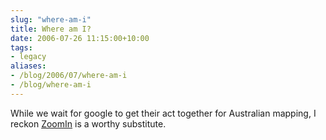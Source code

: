 ```yaml
---
slug: "where-am-i"
title: Where am I?
date: 2006-07-26 11:15:00+10:00
tags:
- legacy
aliases:
- /blog/2006/07/where-am-i
- /blog/where-am-i
---
```


While we wait for google to get their act together for Australian mapping, I reckon <a href="http://zoomin.com.au">ZoomIn</a> is a worthy substitute.
